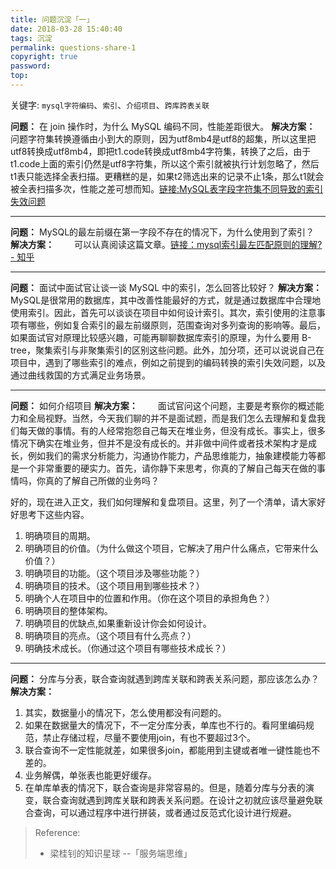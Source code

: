 ```yaml
---
title: 问题沉淀「一」
date: 2018-03-28 15:40:40
tags: 沉淀
permalink: questions-share-1
copyright: true
password:
top:
---
```


关键字: `mysql字符编码`、`索引`、`介绍项目`、`跨库跨表关联`
<!-- more -->

**问题：** 在 join 操作时，为什么 MySQL 编码不同，性能差距很大。
**解决方案：**
　　问题字符集转换遵循由小到大的原则，因为utf8mb4是utf8的超集，所以这里把utf8转换成utf8mb4，即把t1.code转换成utf8mb4字符集，转换了之后，由于t1.code上面的索引仍然是utf8字符集，所以这个索引就被执行计划忽略了，然后t1表只能选择全表扫描。更糟糕的是，如果t2筛选出来的记录不止1条，那么t1就会被全表扫描多次，性能之差可想而知。[链接:MySQL表字段字符集不同导致的索引失效问题](https://mp.weixin.qq.com/s/ns9eRxjXZfUPNSpfgGA7UA?from=groupmessage&isappinstalled=0)

----
**问题：** MySQL的最左前缀在第一字段不存在的情况下，为什么使用到了索引？
**解决方案：** 
　　可以认真阅读这篇文章。[链接：mysql索引最左匹配原则的理解? - 知乎](https://www.zhihu.com/question/36996520?from=groupmessage&isappinstalled=0)

----
**问题：** 面试中面试官让谈一谈 MySQL 中的索引，怎么回答比较好？
**解决方案：** 
　　MySQL是很常用的数据库，其中改善性能最好的方式，就是通过数据库中合理地使用索引。因此，首先可以谈谈在项目中如何设计索引。其次，索引使用的注意事项有哪些，例如复合索引的最左前缀原则，范围查询对多列查询的影响等。最后，如果面试官对原理比较感兴趣，可能再聊聊数据库索引的原理，为什么要用 B-tree，聚集索引与非聚集索引的区别这些问题。此外，加分项，还可以说说自己在项目中，遇到了哪些索引的难点，例如之前提到的编码转换的索引失效问题，以及通过曲线救国的方式满足业务场景。

----
**问题：** 如何介绍项目
**解决方案：** 
　　面试官问这个问题，主要是考察你的概述能力和全局视野。当然，今天我们聊的并不是面试题，而是我们怎么去理解和复盘我们每天做的事情。有的人经常抱怨自己每天在堆业务，但没有成长。事实上，很多情况下确实在堆业务，但并不是没有成长的。并非做中间件或者技术架构才是成长，例如我们的需求分析能力，沟通协作能力，产品思维能力，抽象建模能力等都是一个非常重要的硬实力。首先，请你静下来思考，你真的了解自己每天在做的事情吗，你真的了解自己所做的业务吗？
  
  好的，现在进入正文，我们如何理解和复盘项目。这里，列了一个清单，请大家好好思考下这些内容。
  
  1. 明确项目的周期。
  2. 明确项目的价值。（为什么做这个项目，它解决了用户什么痛点，它带来什么价值？）
  3. 明确项目的功能。（这个项目涉及哪些功能？）
  4. 明确项目的技术。（这个项目用到哪些技术？）
  5. 明确个人在项目中的位置和作用。（你在这个项目的承担角色？）
  6. 明确项目的整体架构。
  7. 明确项目的优缺点,如果重新设计你会如何设计。
  8. 明确项目的亮点。（这个项目有什么亮点？）
  9. 明确技术成长。（你通过这个项目有哪些技术成长？）

-----
**问题：** 分库与分表，联合查询就遇到跨库关联和跨表关系问题，那应该怎么办？
**解决方案：** 
  1. 其实，数据量小的情况下，怎么使用都没有问题的。
  2. 如果在数据量大的情况下，不一定分库分表，单库也不行的。看阿里编码规范，禁止存储过程，尽量不要使用join，有也不要超过3个。
  3. 联合查询不一定性能就差，如果很多join，都能用到主键或者唯一键性能也不差的。
  4. 业务解偶，单张表也能更好缓存。
  5. 在单库单表的情况下，联合查询是非常容易的。但是，随着分库与分表的演变，联合查询就遇到跨库关联和跨表关系问题。在设计之初就应该尽量避免联合查询，可以通过程序中进行拼装，或者通过反范式化设计进行规避。

> Reference:
> - 梁桂钊的知识星球 --「服务端思维」